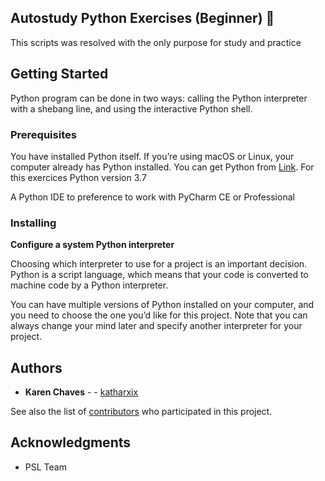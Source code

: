 ## Autostudy Python Exercises (Beginner) :snake:

This scripts was resolved with the only purpose for study and practice

## Getting Started 

Python program can be done in two ways: calling the Python interpreter with a shebang line, and using the interactive Python shell.

### Prerequisites

You have installed Python itself. If you’re using macOS or Linux, your computer already has Python installed. You can get Python from [Link](python.org). For this exercices Python version 3.7

A Python IDE to preference to work with PyCharm CE or Professional

### Installing

**Configure a system Python interpreter**

Choosing which interpreter to use for a project is an important decision. Python is a script language, which means that your code is converted to machine code by a Python interpreter.

You can have multiple versions of Python installed on your computer, and you need to choose the one you’d like for this project. Note that you can always change your mind later and specify another interpreter for your project.

## Authors

* **Karen Chaves** -  - [katharxix](https://github.com/katharxix)

See also the list of [contributors](https://github.com/katharxix/PythonExercises/settings/collaboration) who participated in this project.

## Acknowledgments

* PSL Team


